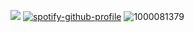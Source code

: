   ![](https://komarev.com/ghpvc/?username=dmutt7&color=5A8691&label=woof)
[![spotify-github-profile](https://spotify-github-profile.kittinanx.com/api/view?uid=hpvy7u3a5ewsaqd808vwnxcls&cover_image=true&theme=natemoo-re&show_offline=false&background_color=121212&interchange=false&bar_color=5f8f99&bar_color_cover=false)](https://github.com/kittinan/spotify-github-profile)
![1000081379](https://github.com/user-attachments/assets/b3a65f0e-4e65-4096-a798-ad739eda4f75)
